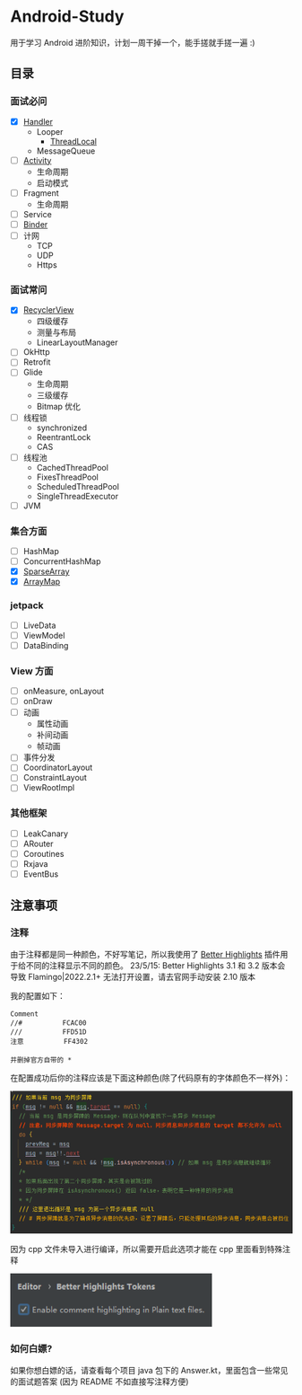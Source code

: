 # Android-Study
用于学习 Android 进阶知识，计划一周干掉一个，能手搓就手搓一遍 :)

## 目录
### 面试必问
- [x] [Handler](Handler)
  - Looper
    - [ThreadLocal](ThreadLocal)
  - MessageQueue
- [ ] [Activity](Activity)
  - 生命周期
  - 启动模式
- [ ] Fragment
  - 生命周期
- [ ] Service
- [ ] [Binder](Binder) 
- [ ] 计网
  - TCP
  - UDP
  - Https

### 面试常问
- [x] [RecyclerView](RecyclerView)
  - 四级缓存
  - 测量与布局
  - LinearLayoutManager
- [ ] OkHttp
- [ ] Retrofit
- [ ] Glide
  - 生命周期
  - 三级缓存
  - Bitmap 优化
- [ ] 线程锁
  - synchronized
  - ReentrantLock
  - CAS
- [ ] 线程池
  - CachedThreadPool
  - FixesThreadPool
  - ScheduledThreadPool
  - SingleThreadExecutor
- [ ] JVM

### 集合方面
- [ ] HashMap
- [ ] ConcurrentHashMap
- [x] [SparseArray](SparseArray)
- [x] [ArrayMap](ArrayMap)

### jetpack
- [ ] LiveData
- [ ] ViewModel
- [ ] DataBinding

### View 方面
- [ ] onMeasure, onLayout
- [ ] onDraw
- [ ] 动画
  - 属性动画
  - 补间动画
  - 帧动画
- [ ] 事件分发
- [ ] CoordinatorLayout
- [ ] ConstraintLayout
- [ ] ViewRootImpl

### 其他框架
- [ ] LeakCanary
- [ ] ARouter
- [ ] Coroutines
- [ ] Rxjava
- [ ] EventBus

## 注意事项
### 注释
由于注释都是同一种颜色，不好写笔记，所以我使用了 [Better Highlights](https://plugins.jetbrains.com/plugin/12895-better-highlights) 插件用于给不同的注释显示不同的颜色。
23/5/15: Better Highlights 3.1 和 3.2 版本会导致 Flamingo|2022.2.1+ 无法打开设置，请去官网手动安装 2.10 版本

我的配置如下：
```
Comment
//#          FCAC00
///          FFD51D
注意          FF4302

并删掉官方自带的 *
```
在配置成功后你的注释应该是下面这种颜色(除了代码原有的字体颜色不一样外)：

<img src="doce/img/img_annotation_color.png" width="600" />

因为 cpp 文件未导入进行编译，所以需要开启此选项才能在 cpp 里面看到特殊注释

<img src="doce/img/img_annotation_color_cpp.png" width="360" />

### 如何白嫖?
如果你想白嫖的话，请查看每个项目 java 包下的 Answer.kt，里面包含一些常见的面试题答案 (因为 README 不如直接写注释方便)

